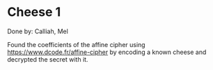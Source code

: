 # Cheese 1

Done by: Calliah, Mel

Found the coefficients of the affine cipher using <https://www.dcode.fr/affine-cipher> by encoding a known cheese and decrypted the secret with it.